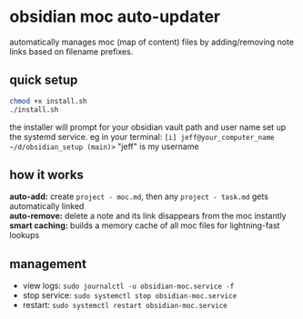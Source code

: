 # obsidian moc auto-updater

automatically manages moc (map of content) files by adding/removing note links based on filename prefixes.

## quick setup

```bash
chmod +x install.sh
./install.sh
```

the installer will prompt for your obsidian vault path and user name set up the systemd service. eg in your terminal:
`[i] jeff@your_computer_name ~/d/obsidian_setup (main)>` "jeff" is my username

## how it works

**auto-add:** create `project - moc.md`, then any `project - task.md` gets automatically linked  
**auto-remove:** delete a note and its link disappears from the moc instantly  
**smart caching:** builds a memory cache of all moc files for lightning-fast lookups


## management

- view logs: `sudo journalctl -u obsidian-moc.service -f`
- stop service: `sudo systemctl stop obsidian-moc.service`
- restart: `sudo systemctl restart obsidian-moc.service`
